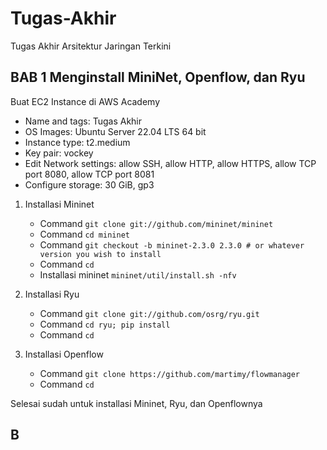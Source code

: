 # Tugas-Akhir
Tugas Akhir Arsitektur Jaringan Terkini

## BAB 1 Menginstall MiniNet, Openflow, dan Ryu

Buat EC2 Instance di AWS Academy
- Name and tags: Tugas Akhir
- OS Images: Ubuntu Server 22.04 LTS 64 bit
- Instance type: t2.medium
- Key pair: vockey
- Edit Network settings: allow SSH, allow HTTP, allow HTTPS, allow TCP port 8080, allow TCP port 8081
- Configure storage: 30 GiB, gp3

1. Installasi Mininet
   - Command `git clone git://github.com/mininet/mininet`
   - Command `cd mininet`
   - Command `git checkout -b mininet-2.3.0 2.3.0 # or whatever version you wish to install`
   - Command `cd`
   - Installasi mininet `mininet/util/install.sh -nfv`
 
2. Installasi Ryu
   - Command `git clone git://github.com/osrg/ryu.git`
   - Command `cd ryu; pip install`
   - Command `cd`

3. Installasi Openflow
   - Command `git clone https://github.com/martimy/flowmanager`
   - Command `cd`

Selesai sudah untuk installasi Mininet, Ryu, dan Openflownya

## B
   

